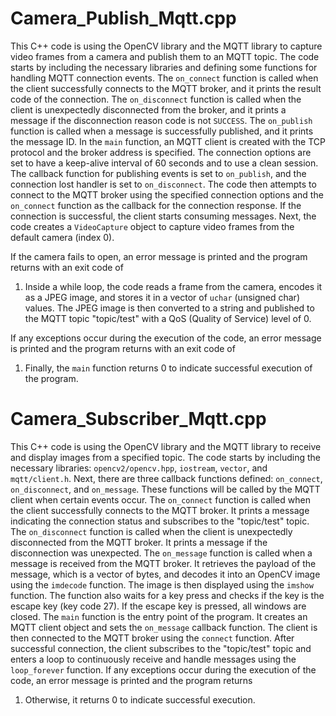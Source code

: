 # Camera_Publish_Mqtt.cpp
This C++ code is using the OpenCV library and the MQTT library to capture video frames from a camera and publish them to an MQTT topic. 
The code starts by including the necessary libraries and defining some functions for handling MQTT connection events. 
The `on_connect` function is called when the client successfully connects to the MQTT broker, and it prints the result code of the connection. 
The `on_disconnect` function is called when the client is unexpectedly disconnected from the broker, and it prints a message if the disconnection reason code is not `SUCCESS`. 
The `on_publish` function is called when a message is successfully published, and it prints the message ID. 
In the `main` function, an MQTT client is created with the TCP protocol and the broker address is specified. 
The connection options are set to have a keep-alive interval of 60 seconds and to use a clean session. 
The callback function for publishing events is set to `on_publish`, and the connection lost handler is set to `on_disconnect`. 
The code then attempts to connect to the MQTT broker using the specified connection options and the `on_connect` function as the callback for the connection response. 
If the connection is successful, the client starts consuming messages. Next, the code creates a `VideoCapture` object to capture video frames from the default camera (index 0). 

If the camera fails to open, an error message is printed and the program returns with an exit code of 

1. Inside a while loop, the code reads a frame from the camera, encodes it as a JPEG image, and stores it in a vector of `uchar` (unsigned char) values. 
The JPEG image is then converted to a string and published to the MQTT topic "topic/test" with a QoS (Quality of Service) level of 0. 

If any exceptions occur during the execution of the code, an error message is printed and the program returns with an exit code of 
1. Finally, the `main` function returns 0 to indicate successful execution of the program.



# Camera_Subscriber_Mqtt.cpp
This C++ code is using the OpenCV library and the MQTT library to receive and display images from a specified topic. 
The code starts by including the necessary libraries: `opencv2/opencv.hpp`, `iostream`, `vector`, and `mqtt/client.h`. 
Next, there are three callback functions defined: `on_connect`, `on_disconnect`, and `on_message`. 
These functions will be called by the MQTT client when certain events occur. 
The `on_connect` function is called when the client successfully connects to the MQTT broker. 
It prints a message indicating the connection status and subscribes to the "topic/test" topic. 
The `on_disconnect` function is called when the client is unexpectedly disconnected from the MQTT broker. 
It prints a message if the disconnection was unexpected. The `on_message` function is called when a message is received from the MQTT broker. 
It retrieves the payload of the message, which is a vector of bytes, and decodes it into an OpenCV image using the `imdecode` function. 
The image is then displayed using the `imshow` function. The function also waits for a key press and checks if the key is the escape key (key code 27). 
If the escape key is pressed, all windows are closed. The `main` function is the entry point of the program. 
It creates an MQTT client object and sets the `on_message` callback function. The client is then connected to the MQTT broker using the `connect` function. 
After successful connection, the client subscribes to the "topic/test" topic and enters a loop to continuously receive and handle messages using the `loop_forever` function. 
If any exceptions occur during the execution of the code, an error message is printed and the program returns 
1. Otherwise, it returns 0 to indicate successful execution.
